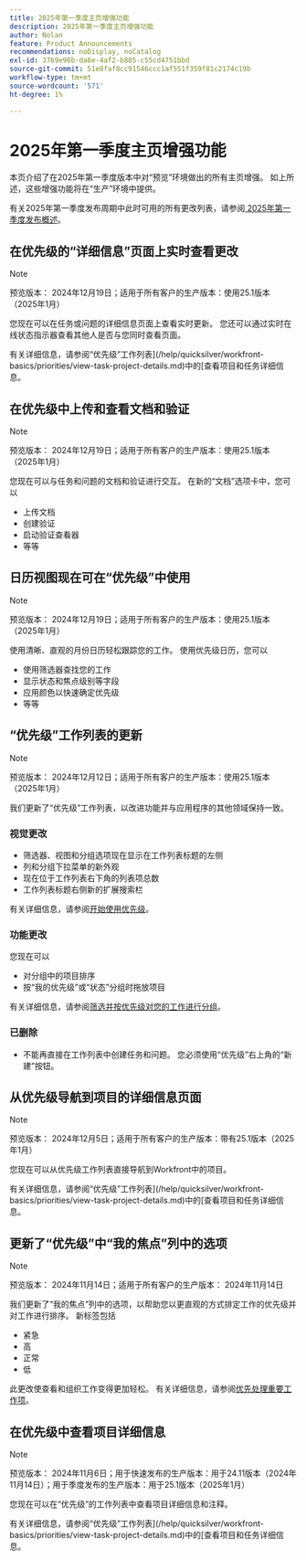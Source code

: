 ```yaml
---
title: 2025年第一季度主页增强功能
description: 2025年第一季度主页增强功能
author: Nolan
feature: Product Announcements
recommendations: noDisplay, noCatalog
exl-id: 3769e96b-da6e-4af2-b885-c55cd4751bbd
source-git-commit: 51e8faf8cc91546ccc1af551f359f81c2174c19b
workflow-type: tm+mt
source-wordcount: '571'
ht-degree: 1%

---
```


# 2025年第一季度主页增强功能

本页介绍了在2025年第一季度版本中对“预览”环境做出的所有主页增强。 如上所述，这些增强功能将在“生产”环境中提供。

有关2025年第一季度发布周期中此时可用的所有更改列表，请参阅[ 2025年第一季度发布概述](/help/quicksilver/product-announcements/product-releases/25-q1-release-activity/25-q1-release-overview.md)。

<!--## Catch up on work in Priorities

>[!NOTE]
>
>Preview release: December 20, 2024; Production release for all customers: With the 25.1 release (January 2025)
>
>_This feature is only available for customers on the Unified Adobe Experience using the AI Assistant._

You can use Catch me up to help reduce the amount of time looking for information on active projects. 

Powered by Workfront's AI Assistant, Catch me up summarizes updates, uploaded documents, and other notable changes about your projects within the following time frames: 24 hours, 3 days, or 7 days.

For more information, see [Catch up on work in Priorities](/help/quicksilver/workfront-basics/priorities/catch-me-up.md).-->

## 在优先级的“详细信息”页面上实时查看更改

>[!NOTE]
>
>预览版本： 2024年12月19日；适用于所有客户的生产版本：使用25.1版本（2025年1月）

您现在可以在任务或问题的详细信息页面上查看实时更新。 您还可以通过实时在线状态指示器查看其他人是否与您同时查看页面。

有关详细信息，请参阅“优先级”工作列表](/help/quicksilver/workfront-basics/priorities/view-task-project-details.md)中的[查看项目和任务详细信息。

## 在优先级中上传和查看文档和验证

>[!NOTE]
>
>预览版本： 2024年12月19日；适用于所有客户的生产版本：使用25.1版本（2025年1月）

您现在可以与任务和问题的文档和验证进行交互。 在新的“文档”选项卡中，您可以

* 上传文档
* 创建验证
* 启动验证查看器
* 等等

<!--For more information, see [Upload Documents and create proofs in Priorities](/help/quicksilver/workfront-basics/priorities/documents-and-proofs-priorities.md).-->

## 日历视图现在可在“优先级”中使用

>[!NOTE]
>
>预览版本： 2024年12月19日；适用于所有客户的生产版本：使用25.1版本（2025年1月）

使用清晰、直观的月份日历轻松跟踪您的工作。 使用优先级日历，您可以

* 使用筛选器查找您的工作
* 显示状态和焦点级别等字段
* 应用颜色以快速确定优先级
* 等等

## “优先级”工作列表的更新

>[!NOTE]
>
>预览版本： 2024年12月12日；适用于所有客户的生产版本：使用25.1版本（2025年1月）

我们更新了“优先级”工作列表，以改进功能并与应用程序的其他领域保持一致。

### 视觉更改

* 筛选器、视图和分组选项现在显示在工作列表标题的左侧
* 列和分组下拉菜单的新外观
* 现在位于工作列表右下角的列表项总数
* 工作列表标题右侧新的扩展搜索栏

有关详细信息，请参阅[开始使用优先级](/help/quicksilver/workfront-basics/priorities/get-started-with-priorities.md)。

### 功能更改

您现在可以

* 对分组中的项目排序
* 按“我的优先级”或“状态”分组时拖放项目

有关详细信息，请参阅[筛选并按优先级对您的工作进行分组](/help/quicksilver/workfront-basics/priorities/filter-group-work-priorities.md)。

### 已删除

* 不能再直接在工作列表中创建任务和问题。 您必须使用“优先级”右上角的“新建”按钮。

## 从优先级导航到项目的详细信息页面

>[!NOTE]
>
>预览版本： 2024年12月5日；适用于所有客户的生产版本：带有25.1版本（2025年1月）

您现在可以从优先级工作列表直接导航到Workfront中的项目。

有关详细信息，请参阅“优先级”工作列表](/help/quicksilver/workfront-basics/priorities/view-task-project-details.md)中的[查看项目和任务详细信息。

## 更新了“优先级”中“我的焦点”列中的选项

>[!NOTE]
>
>预览版本： 2024年11月14日；适用于所有客户的生产版本： 2024年11月14日

我们更新了“我的焦点”列中的选项，以帮助您以更直观的方式排定工作的优先级并对工作进行排序。 新标签包括

* 紧急
* 高
* 正常
* 低

此更改使查看和组织工作变得更加轻松。 有关详细信息，请参阅[优先处理重要工作项](/help/quicksilver/workfront-basics/priorities/prioritize-work-items.md)。

## 在优先级中查看项目详细信息

>[!NOTE]
>
>预览版本： 2024年11月6日；用于快速发布的生产版本：用于24.11版本（2024年11月14日）；用于季度发布的生产版本：用于25.1版本（2025年1月）

您现在可以在“优先级”的工作列表中查看项目详细信息和注释。

有关详细信息，请参阅“优先级”工作列表](/help/quicksilver/workfront-basics/priorities/view-task-project-details.md)中的[查看项目和任务详细信息。
